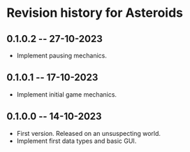 # Revision history for Asteroids

## 0.1.0.2 -- 27-10-2023

* Implement pausing mechanics.

## 0.1.0.1 -- 17-10-2023

* Implement initial game mechanics.

## 0.1.0.0 -- 14-10-2023

* First version. Released on an unsuspecting world.
* Implement first data types and basic GUI.
